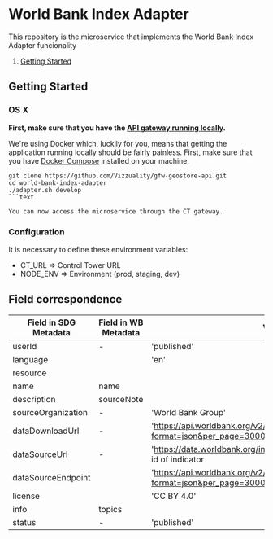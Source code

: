 # World Bank Index Adapter


This repository is the microservice that implements the World Bank Index Adapter
funcionality

1. [Getting Started](#getting-started)

## Getting Started

### OS X

**First, make sure that you have the [API gateway running
locally](https://github.com/control-tower/control-tower).**

We're using Docker which, luckily for you, means that getting the
application running locally should be fairly painless. First, make sure
that you have [Docker Compose](https://docs.docker.com/compose/install/)
installed on your machine.

```
git clone https://github.com/Vizzuality/gfw-geostore-api.git
cd world-bank-index-adapter
./adapter.sh develop
```text

You can now access the microservice through the CT gateway.

```

### Configuration

It is necessary to define these environment variables:

* CT_URL => Control Tower URL
* NODE_ENV => Environment (prod, staging, dev)

## Field correspondence


| Field in SDG Metadata     | Field in WB Metadata  | Value         |
|---------------------------|-----------------------|---------------|
| userId                    | -                     | 'published'   |
| language                  |                       | 'en'          |
| resource                  |                       |               |
| name                      | name                  |               |
| description               | sourceNote            |               |
| sourceOrganization        | -                     | 'World Bank Group' |
| dataDownloadUrl           | -                     | 'https://api.worldbank.org/v2/countries/all/indicators/:indicator?format=json&per_page=30000' with :indicator = id of indicator|
| dataSourceUrl             | -                     | 'https://data.worldbank.org/indicator/:indicator' with :indicator = id of indicator       |
| dataSourceEndpoint        |                       | 'https://api.worldbank.org/v2/countries/all/indicators/:indicator?format=json&per_page=30000' with :indicator = id of indicator|
| license                   |                       | 'CC BY 4.0'   |
| info                      | topics                |               |
| status                    | -                     | 'published'   |
